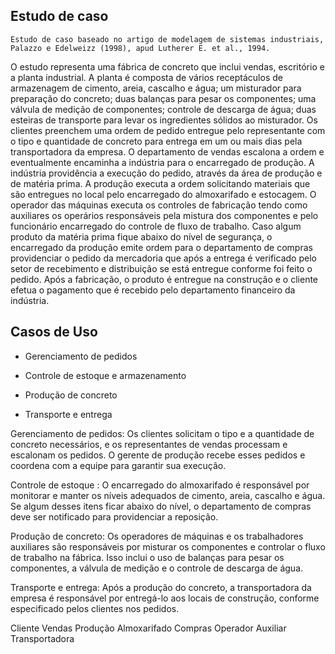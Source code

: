 ## Estudo de caso

    Estudo de caso baseado no artigo de modelagem de sistemas industriais, Palazzo e Edelweizz (1998), apud Lutherer E. et al., 1994. 
O estudo representa uma fábrica de concreto que inclui vendas, escritório e a planta industrial. A planta é composta de vários receptáculos de armazenagem de cimento, areia, cascalho e água; um misturador para preparação do concreto; duas balanças para pesar os componentes; uma válvula de medição de componentes; controle de descarga de água; duas esteiras de transporte para levar os ingredientes sólidos ao misturador.
Os clientes preenchem uma ordem de pedido entregue pelo representante com o tipo e quantidade de concreto para entrega em um ou mais dias pela transportadora da empresa. O departamento de vendas escalona a ordem e eventualmente encaminha a indústria para o encarregado de produção. A indústria providência a execução do pedido, através da área de produção e de matéria prima. A produção executa a ordem solicitando materiais que são entregues no local pelo encarregado do almoxarifado e estocagem. O operador das máquinas executa os controles de fabricação tendo como auxiliares os operários responsáveis pela mistura dos componentes e pelo funcionário encarregado do controle de fluxo de trabalho. Caso algum produto da matéria prima fique abaixo do nível de segurança, o encarregado da produção emite ordem para o departamento de compras providenciar o pedido da mercadoria que após a entrega é verificado pelo setor de recebimento e distribuição se está entregue conforme foi feito o pedido. Após a fabricação, o produto é entregue na construção e o cliente efetua o pagamento que é recebido pelo departamento financeiro da indústria.

## Casos de Uso

- Gerenciamento de pedidos

- Controle de estoque e armazenamento

- Produção de concreto

- Transporte e entrega

Gerenciamento de pedidos: Os clientes solicitam o tipo e a quantidade de concreto necessários, e os representantes de vendas processam e escalonam os pedidos. O gerente de produção recebe esses pedidos e coordena com a equipe para garantir sua execução.

Controle de estoque : O encarregado do almoxarifado é responsável por monitorar e manter os níveis adequados de cimento, areia, cascalho e água. Se algum desses itens ficar abaixo do nível, o departamento de compras deve ser notificado para providenciar a reposição.

Produção de concreto: Os operadores de máquinas e os trabalhadores auxiliares são responsáveis por misturar os componentes e controlar o fluxo de trabalho na fábrica. Isso inclui o uso de balanças para pesar os componentes, a válvula de medição e o controle de descarga de água.

Transporte e entrega: Após a produção do concreto, a transportadora da empresa é responsável por entregá-lo aos locais de construção, conforme especificado pelos clientes nos pedidos.


Cliente
Vendas
Produção
Almoxarifado
Compras
Operador
Auxiliar
Transportadora





